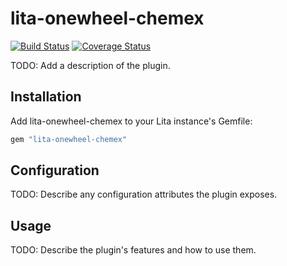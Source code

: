 # lita-onewheel-chemex

[![Build Status](https://travis-ci.org/onewheelskyward/lita-onewheel-chemex.png?branch=master)](https://travis-ci.org/onewheelskyward/lita-onewheel-chemex)
[![Coverage Status](https://coveralls.io/repos/onewheelskyward/lita-onewheel-chemex/badge.png)](https://coveralls.io/r/onewheelskyward/lita-onewheel-chemex)

TODO: Add a description of the plugin.

## Installation

Add lita-onewheel-chemex to your Lita instance's Gemfile:

``` ruby
gem "lita-onewheel-chemex"
```

## Configuration

TODO: Describe any configuration attributes the plugin exposes.

## Usage

TODO: Describe the plugin's features and how to use them.
